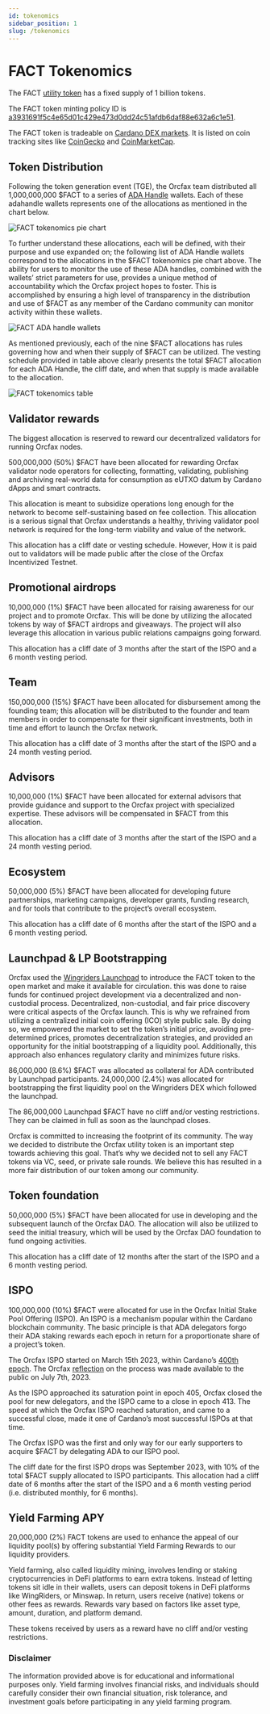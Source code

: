 ```yaml
---
id: tokenomics
sidebar_position: 1
slug: /tokenomics
---
```


# FACT Tokenomics

The FACT [utility token](utility-token) has a fixed supply of 1 billion tokens.

The FACT token minting policy ID is
[a3931691f5c4e65d01c429e473d0dd24c51afdb6daf88e632a6c1e51][policyid-1].

The FACT token is tradeable on [Cardano DEX markets][dexes-1]. It is listed on
coin tracking sites like [CoinGecko][listing-1] and [CoinMarketCap][listing-2].

[policyid-1]: https://pool.pm/asset1kuwfd0esf9xcxurp2x4f9w65lvz4tkfw5epugq
[listing-1]: https://www.coingecko.com/en/coins/orcfax
[listing-2]: https://coinmarketcap.com/currencies/orcfax/
[dexes-1]: https://www.taptools.io/charts/token?pairID=026a18d04a0c642759bb3d83b12e3344894e5c1c7b2aeb1a2113a570.2b4e632bf755fe5e33309a47216aa396106641edd056423e2ef2a08ce30bb604

## Token Distribution

Following the token generation event (TGE), the Orcfax team distributed all
1,000,000,000 $FACT to a series of [ADA Handle][handle-1] wallets. Each of these
adahandle wallets represents one of the allocations as mentioned in the chart
below.

![FACT tokenomics pie chart](/img/2023-08-30--FACT-tokenomics-pie-chart.jpeg)

To further understand these allocations, each will be defined, with their
purpose and use expanded on; the following list of ADA Handle wallets correspond
to the allocations in the $FACT tokenomics pie chart above. The ability for
users to monitor the use of these ADA handles, combined with the wallets’ strict
parameters for use, provides a unique method of accountability which the Orcfax
project hopes to foster. This is accomplished by ensuring a high level of
transparency in the distribution and use of $FACT as any member of the Cardano
community can monitor activity within these wallets.

![FACT ADA handle wallets](/img/2023-09-01--ADAhandle-FACT-wallets.png)

As mentioned previously, each of the nine $FACT allocations has rules governing
how and when their supply of $FACT can be utilized. The vesting schedule
provided in table above clearly presents the total $FACT allocation for each
ADA Handle, the cliff date, and when that supply is made available to the
allocation.

![FACT tokenomics table](/img/2023-09-02--FACT-tokenomics-table.png)

[handle-1]: https://mint.handle.me/

## Validator rewards

The biggest allocation is reserved to reward our decentralized validators for
running Orcfax nodes.

500,000,000 (50%) $FACT have been allocated for rewarding Orcfax validator node
operators for collecting, formatting, validating, publishing and archiving
real-world data for consumption as eUTXO datum by Cardano dApps and smart
contracts.

This allocation is meant to subsidize operations long enough for the network to
become self-sustaining based on fee collection. This allocation is a serious
signal that Orcfax understands a healthy, thriving validator pool network is
required for the long-term viability and value of the network.

This allocation has a cliff date or vesting schedule. However, How it is paid
out to validators will be made public after the close of the Orcfax Incentivized
Testnet.

## Promotional airdrops

10,000,000 (1%) $FACT have been allocated for raising awareness for our project
and to promote Orcfax. This will be done by utilizing the allocated tokens by
way of $FACT airdrops and giveaways. The project will also leverage this
allocation in various public relations campaigns going forward.

This allocation has a cliff date of 3 months after the start of the ISPO and a 6
month vesting period.

## Team

150,000,000 (15%) $FACT have been allocated for disbursement among the founding
team; this allocation will be distributed to the founder and team members in
order to compensate for their significant investments, both in time and effort
to launch the Orcfax network.

This allocation has a cliff date of 3 months after the start of the ISPO and a
24 month vesting period.

## Advisors

10,000,000 (1%) $FACT have been allocated for external advisors that provide
guidance and support to the Orcfax project with specialized expertise. These
advisors will be compensated in $FACT from this allocation.

This allocation has a cliff date of 3 months after the start of the ISPO and a
24 month vesting period.

## Ecosystem

50,000,000 (5%) $FACT have been allocated for developing future partnerships,
marketing campaigns, developer grants, funding research, and for tools that
contribute to the project’s overall ecosystem.

This allocation has a cliff date of 6 months after the start of the ISPO and a 6
month vesting period.

## Launchpad & LP Bootstrapping

Orcfax used the [Wingriders Launchpad][launch-1] to introduce the FACT token to
the open market and make it available for circulation. this was done to raise
funds for continued project development via a decentralized and non-custodial
process. Decentralized, non-custodial, and fair price discovery were critical
aspects of the Orcfax launch. This is why we refrained from utilizing a
centralized initial coin offering (ICO) style public sale. By doing so, we
empowered the market to set the token’s initial price, avoiding pre-determined
prices, promotes decentralization strategies, and provided an opportunity for
the initial bootstrapping of a liquidity pool. Additionally, this approach also
enhances regulatory clarity and minimizes future risks.

86,000,000 (8.6%) $FACT was allocated as collateral for ADA contributed by
Launchpad participants. 24,000,000 (2.4%) was allocated for bootstrapping the
first liquidity pool on the Wingriders DEX which followed the launchpad.

The 86,000,000 Launchpad $FACT have no cliff and/or vesting restrictions. They
can be claimed in full as soon as the launchpad closes.

Orcfax is committed to increasing the footprint of its community. The way we
decided to distribute the Orcfax utility token is an important step towards
achieving this goal. That’s why we decided not to sell any FACT tokens via VC,
seed, or private sale rounds. We believe this has resulted in a more fair
distribution of our token among our community.

[launch-1]: https://medium.com/@orcfax/orcfax-token-launch-in-collaboration-with-wingriders-launchpad-39d63da2b379

## Token foundation

50,000,000 (5%) $FACT have been allocated for use in developing and the
subsequent launch of the Orcfax DAO. The allocation will also be utilized to
seed the initial treasury, which will be used by the Orcfax DAO foundation to
fund ongoing activities.

This allocation has a cliff date of 12 months after the start of the ISPO and a
6 month vesting period.

## ISPO

100,000,000 (10%) $FACT were allocated for use in the Orcfax Initial Stake Pool
Offering (ISPO). An ISPO is a mechanism popular within the Cardano blockchain
community. The basic principle is that ADA delegators forgo their ADA staking
rewards each epoch in return for a proportionate share of a project’s token.

The Orcfax ISPO started on March 15th 2023, within Cardano’s
[400th epoch][ispo-1]. The Orcfax [reflection][ispo-2] on the process was made
available to the public on July 7th, 2023.

As the ISPO approached its saturation point in epoch 405, Orcfax closed the pool
for new delegators, and the ISPO came to a close in epoch 413. The speed at
which the Orcfax ISPO reached saturation, and came to a successful close, made
it one of Cardano’s most successful ISPOs at that time.

The Orcfax ISPO was the first and only way for our early supporters to acquire
$FACT by delegating ADA to our ISPO pool.

The cliff date for the first ISPO drops was September 2023, with 10% of the
total $FACT supply allocated to ISPO participants. This allocation had a cliff
date of 6 months after the start of the ISPO and a 6 month vesting period (i.e.
distributed monthly, for 6 months).

[ispo-1]: https://orcfax.io/assets/Orcfax-ISPO-Prospectus--March15-2023.pdf
[ispo-2]: https://docs.orcfax.io/assets/files/2023-07-07--Orcfax-ISPO-reflection-0212f8cd59e995f75fc8d5c0ad2625e7.pdf

## Yield Farming APY

20,000,000 (2%) FACT tokens are used to enhance the appeal of our liquidity
pool(s) by offering substantial Yield Farming Rewards to our liquidity
providers.

Yield farming, also called liquidity mining, involves lending or staking
cryptocurrencies in DeFi platforms to earn extra tokens. Instead of letting
tokens sit idle in their wallets, users can deposit tokens in DeFi platforms
like WingRiders, or Minswap. In return, users receive (native) tokens or other
fees as rewards. Rewards vary based on factors like asset type, amount,
duration, and platform demand.

These tokens received by users as a reward have no cliff and/or vesting
restrictions.

### Disclaimer

The information provided above is for educational and informational
purposes only. Yield farming involves financial risks, and individuals should
carefully consider their own financial situation, risk tolerance, and investment
goals before participating in any yield farming program.
